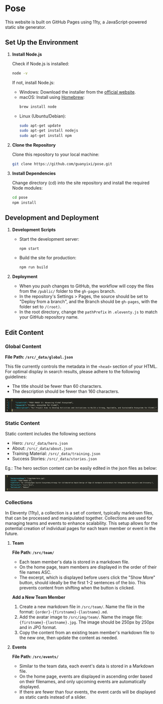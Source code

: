 # Pose

This website is built on GitHub Pages using 11ty, a JavaScript-powered static site generator.

## Set Up the Environment

1. **Install Node.js**

   Check if Node.js is installed:

   ```bash
   node -v
   ```

   If not, install Node.js:

   - Windows: Download the installer from the [official website](https://nodejs.org/en/download/).
   - macOS: Install using [Homebrew](https://brew.sh/):
     ```bash
     brew install node
     ```
   - Linux (Ubuntu/Debian):
     ```bash
     sudo apt-get update
     sudo apt-get install nodejs
     sudo apt-get install npm
     ```

2. **Clone the Repository**

   Clone this repository to your local machine:

   ```bash
   git clone https://github.com/guanyixi/pose.git
   ```

3. **Install Dependencies**

   Change directory (cd) into the site repository and install the required Node modules:

   ```bash
   cd pose
   npm install
   ```

## Development and Deployment

1. **Development Scripts**

   - Start the development server:

     ```bash
     npm start
     ```

   - Build the site for production:

     ```bash
     npm run build
     ```

2. **Deployment**

   - When you push changes to GitHub, the workflow will copy the files from the `/public/` folder to the `gh-pages` branch.
   - In the repository's Settings > Pages, the source should be set to "Deploy from a branch", and the Branch should be `gh-pages`, with the folder set to `/(root)`.
   - In the root directory, change the `pathPrefix` in `.eleventy.js` to match your GitHub repository name.

## Edit Content

### **Global Content**

**File Path: `/src/_data/global.json`**

This file currently controls the metadata in the `<head>` section of your HTML. For optimal display in search results, please adhere to the following guidelines:

- The title should be fewer than 60 characters.
- The description should be fewer than 160 characters.

![Global JSON](./docs/img/global-json.png)

### **Static Content**

Static content includes the following sections

- Hero: `/src/_data/hero.json`
- About: `/src/_data/about.json`
- Training Material: `/src/_data/training.json`
- Success Stories: `/src/_data/stories.json`

Eg.: The hero section content can be easily edited in the json files as below:

![Hero JSON](./docs/img/hero-json.png)

### **Collections**

In Eleventy (11ty), a collection is a set of content, typically markdown files, that can be processed and manipulated together. Collections are used for managing teams and events to enhance scalability. This setup allows for the potential creation of individual pages for each team member or event in the future.

1. **Team**

   **File Path: `/src/team/`**

   - Each team member's data is stored in a markdown file.
   - On the home page, team members are displayed in the order of their file names ASC.
   - The excerpt, which is displayed before users click the "Show More" button, should ideally be the first 1-2 sentences of the bio. This prevents content from shifting when the button is clicked.

   **Add a New Team Member**

   1. Create a new markdown file in `/src/team/`. Name the file in the format: `{order}-{firstname}-{lastname}.md`.
   2. Add the avatar image to `/src/img/team/`. Name the image file: `{firstname}-{lastname}.jpg`. The image should be 250px by 250px and in JPG format.
   3. Copy the content from an existing team member's markdown file to the new one, then update the content as needed.

2. **Events**

   **File Path: `/src/events/`**

   - Similar to the team data, each event's data is stored in a Markdown file.
   - On the home page, events are displayed in ascending order based on their filenames, and only upcoming events are automatically displayed.
   - If there are fewer than four events, the event cards will be displayed as static cards instead of a slider.
